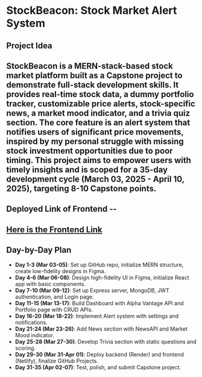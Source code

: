 # StockBeacon: Stock Market Alert System

## Project Idea
StockBeacon is a MERN-stack-based stock market platform built as a Capstone project to demonstrate full-stack development skills. It provides real-time stock data, a dummy portfolio tracker, customizable price alerts, stock-specific news, a market mood indicator, and a trivia quiz section. The core feature is an alert system that notifies users of significant price movements, inspired by my personal struggle with missing stock investment opportunities due to poor timing. This project aims to empower users with timely insights and is scoped for a 35-day development cycle (March 03, 2025 - April 10, 2025), targeting 8-10 Capstone points.
---

## Deployed Link of Frontend --

## [Here is the Frontend Link](https://stockbeacon.netlify.app/)


## Day-by-Day Plan
- **Day 1-3 (Mar 03-05)**: Set up GitHub repo, initialize MERN structure, create low-fidelity designs in Figma.
- **Day 4-6 (Mar 06-08)**: Design high-fidelity UI in Figma, initialize React app with basic components.
- **Day 7-10 (Mar 09-12)**: Set up Express server, MongoDB, JWT authentication, and Login page.
- **Day 11-15 (Mar 13-17)**: Build Dashboard with Alpha Vantage API and Portfolio page with CRUD APIs.
- **Day 16-20 (Mar 18-22)**: Implement Alert system with settings and notifications.
- **Day 21-24 (Mar 23-26)**: Add News section with NewsAPI and Market Mood indicator.
- **Day 25-28 (Mar 27-30)**: Develop Trivia section with static questions and scoring.
- **Day 29-30 (Mar 31-Apr 01)**: Deploy backend (Render) and frontend (Netlify), finalize GitHub Projects.
- **Day 31-35 (Apr 02-07)**: Test, polish, and submit Capstone project.